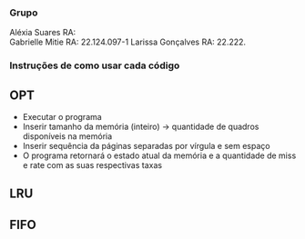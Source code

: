 ### Grupo  
Aléxia Suares  RA:  
Gabrielle Mitie  RA: 22.124.097-1
Larissa Gonçalves  RA: 22.222.



### Instruções de como usar cada código  


## OPT  
- Executar o programa
- Inserir tamanho da memória (inteiro) -> quantidade de quadros disponíveis na memória
- Inserir sequência da páginas separadas por vírgula e sem espaço
- O programa retornará o estado atual da memória e a quantidade de miss e rate com as suas respectivas taxas



## LRU  







## FIFO   
